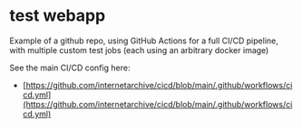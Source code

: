 # test webapp

Example of a github repo, using GitHub Actions for a full CI/CD pipeline, with multiple custom test jobs (each using an arbitrary docker image)

See the main CI/CD config here:
- [https://github.com/internetarchive/cicd/blob/main/.github/workflows/cicd.yml](https://github.com/internetarchive/cicd/blob/main/.github/workflows/cicd.yml)
